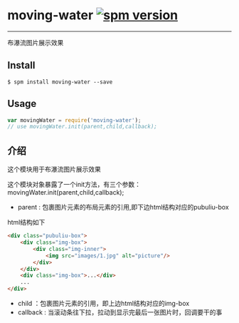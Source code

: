 # moving-water [![spm version](http://spmjs.io/badge/moving-water)](http://spmjs.io/package/moving-water)

---

布瀑流图片展示效果

## Install

```
$ spm install moving-water --save
```

## Usage

```js
var movingWater = require('moving-water');
// use movingWater.init(parent,child,callback);
```
## 介绍

这个模块用于布瀑流图片展示效果

这个模块对象暴露了一个init方法，有三个参数：movingWater.init(parent,child,callback);

- parent : 包裹图片元素的布局元素的引用,即下边html结构对应的pubuliu-box

html结构如下

```html
<div class="pubuliu-box">
    <div class="img-box">
        <div class="img-inner">
            <img src="images/1.jpg" alt="picture"/>
        </div>
    </div>
    <div class="img-box">...</div>
    ...
</div>    
```

- child ：包裹图片元素的引用，即上边html结构对应的img-box
- callback : 当滚动条往下拉，拉动到显示完最后一张图片时，回调要干的事

